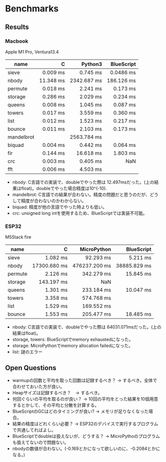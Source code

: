 # Benchmarks

## Results

### Macbook
Apple M1 Pro, Ventura13.4

| name       |         C |     Python3 | BlueScript |
| ---------- | --------: | ----------: | ---------: |
| sieve      |  0.009 ms |    0.745 ms |  0.0486 ms |
| nbody      | 11.348 ms | 2342.687 ms | 186.126 ms |
| permute    |  0.018 ms |    2.241 ms |   0.173 ms |
| storage    |  0.286 ms |    2.029 ms |   0.234 ms |
| queens     |  0.008 ms |    1.045 ms |   0.087 ms |
| towers     |  0.017 ms |    3.559 ms |   0.360 ms |
| list       |  0.012 ms |    1.523 ms |   0.217 ms |
| bounce     |  0.011 ms |    2.103 ms |   0.173 ms |
| mandelbrot |           | 2563.784 ms |            |
| biquad     |  0.004 ms |    0.442 ms |   0.064 ms |
| fir        |  0.144 ms |   16.618 ms |   1.803 ms |
| crc        |  0.003 ms |    0.405 ms |        NaN |
| fft        |  0.006 ms |    4.503 ms |            |

- nbody: C言語での実装で、doubleでやった際は 12.497msだった。(上の結果はfloat)。doubleでやった場合精度は10^(-10).
- mandelbrot: C言語での結果が合わない。精度の問題だと思うのだが、どうして精度が合わないのかわからない。
- biquad: 精度が他の言語でやった時よりも低い。
- crc: unsigned long intを使用するため、BlueScriptでは実装不可能。

### ESP32
M5Stack fire

| name    |            C |   MicroPython |   BlueScript |
| ------- | -----------: | ------------: | -----------: |
| sieve   |     1.082 ms |     92.293 ms |     5.211 ms |
| nbody   | 17300.680 ms | 476237.200 ms | 38885.829 ms |
| permute |     2.126 ms |    342.279 ms |    15.845 ms |
| storage |   143.197 ms |           NaN |              |
| queens  |     1.301 ms |    233.184 ms |    10.047 ms |
| towers  |     3.358 ms |    574.768 ms |              |
| list    |     1.529 ms |    169.552 ms |              |
| bounce  |     1.553 ms |    205.477 ms |    18.485 ms |

- nbody: C言語での実装で、doubleでやった際は 64031.071msだった。(上の結果はfloat)。
- storage, towers: BlueScriptでmemory exhaustedになった。
- storage: MicroPythonでmemory allocation failedになった。
- list: 謎のエラー

## Open Questions
- warmupの回数と平均を取った回数は記録するべき？ -> するべき。全体で合わせておいた方が良い。
- Heapサイズは記録するべき？　-> するべき。
- 何回ぐらいの平均を取るのが良い？ -> 10回の平均をとった結果を10個用意するとかして、その平均と分散を計算する。
- BlueScriptのGCはどのタイミングが良い? -> メモリが足りなくなった場合。
- 結果の精度はどれくらい必要？ -> ESP32のデバイスで実行するプログラムで共通してればよし。
- BlueScriptでdoubleは扱えないが、どうする？ -> MicroPythoのプログラムも扱えてないので問題ない。
- nbodyの数値が合わない。(-0.169とかになって欲しいのに、-0.2084とかになる。)